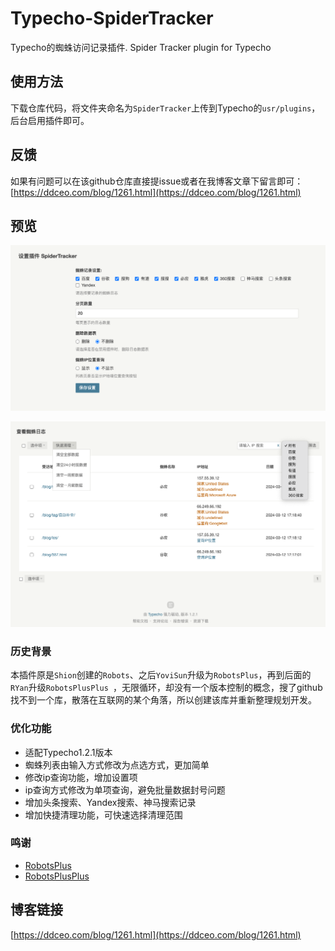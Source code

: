 # Typecho-SpiderTracker

Typecho的蜘蛛访问记录插件. Spider Tracker plugin for Typecho

## 使用方法

下载仓库代码，将文件夹命名为`SpiderTracker`上传到Typecho的`usr/plugins`，后台启用插件即可。

## 反馈

如果有问题可以在该github仓库直接提issue或者在我博客文章下留言即可：[https://ddceo.com/blog/1261.html](https://ddceo.com/blog/1261.html)

## 预览

![](./pre1.png)

![](./pre2.png)

### 历史背景

本插件原是`Shion`创建的`Robots`、之后`YoviSun`升级为`RobotsPlus`，再到后面的`RYan`升级`RobotsPlusPlus `，无限循环，却没有一个版本控制的概念，搜了github找不到一个库，散落在互联网的某个角落，所以创建该库并重新整理规划开发。


### 优化功能

* 适配Typecho1.2.1版本
* 蜘蛛列表由输入方式修改为点选方式，更加简单
* 修改ip查询功能，增加设置项
* ip查询方式修改为单项查询，避免批量数据封号问题
* 增加头条搜索、Yandex搜索、神马搜索记录
* 增加快捷清理功能，可快速选择清理范围

### 鸣谢

* [RobotsPlus](https://www.yovisun.com/archive/typecho-plugin-robotsplus.html)
* [RobotsPlusPlus](https://xiamp.net/archives/typecho-spider-visit-record-plugin-enhanced-enhanced-version-RobotsPlusPlus.html)

## 博客链接

[https://ddceo.com/blog/1261.html](https://ddceo.com/blog/1261.html)
